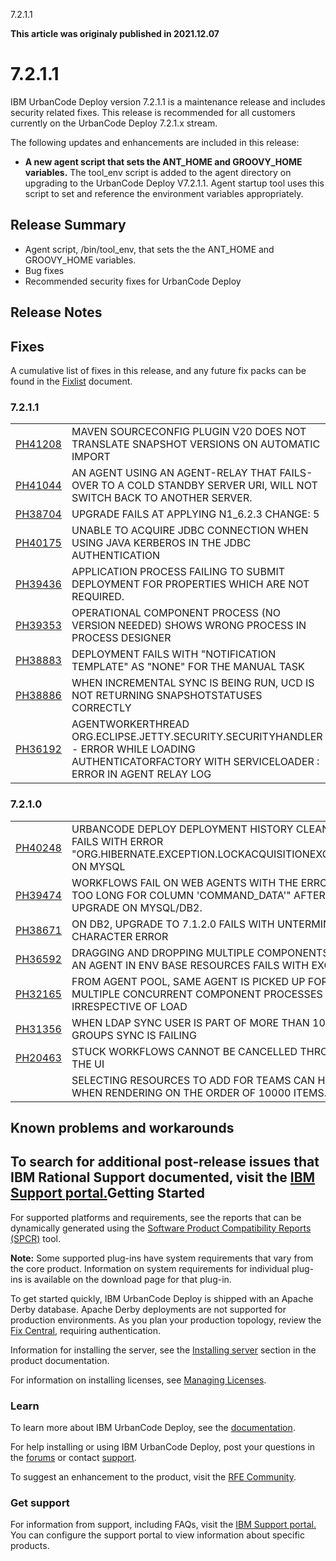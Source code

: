 





7.2.1.1

**This article was originaly published in 2021.12.07**


7.2.1.1
=======




IBM UrbanCode Deploy version 7.2.1.1 is a maintenance release and includes security related fixes. This release is recommended for all customers currently on the UrbanCode Deploy 7.2.1.x stream.

The following updates and enhancements are included in this release:

* **A new agent script that sets the ANT\_HOME and GROOVY\_HOME variables.** 
The tool\_env script is added to the agent directory on upgrading to the UrbanCode Deploy V7.2.1.1. Agent startup tool uses this script to set and reference the environment variables appropriately.

Release Summary
---------------

  
* Agent script, /bin/tool\_env, that sets the the ANT\_HOME and GROOVY\_HOME variables.
* Bug fixes
* Recommended security fixes for UrbanCode Deploy

Release Notes
-------------

  
Fixes
-----


A cumulative list of fixes in this release, and any future fix packs can be found in the [Fixlist](https://www.urbancode.com/whats-new/deployfixlist/) document.
### 7.2.1.1




|  |  |
| --- | --- |
| [PH41208](http://www.ibm.com/support/docview.wss?uid=swg1PH41208) | MAVEN SOURCECONFIG PLUGIN V20 DOES NOT TRANSLATE SNAPSHOT VERSIONS ON AUTOMATIC IMPORT |
| [PH41044](http://www.ibm.com/support/docview.wss?uid=swg1PH41044) | AN AGENT USING AN AGENT-RELAY THAT FAILS-OVER TO A COLD STANDBY SERVER URI, WILL NOT SWITCH BACK TO ANOTHER SERVER. |
| [PH38704](http://www.ibm.com/support/docview.wss?uid=swg1PH38704) | UPGRADE FAILS AT APPLYING N1\_6.2.3 CHANGE: 5 |
| [PH40175](http://www.ibm.com/support/docview.wss?uid=swg1PH40175) | UNABLE TO ACQUIRE JDBC CONNECTION WHEN USING JAVA KERBEROS IN THE JDBC AUTHENTICATION |
| [PH39436](http://www.ibm.com/support/docview.wss?uid=swg1PH39436) | APPLICATION PROCESS FAILING TO SUBMIT DEPLOYMENT FOR PROPERTIES WHICH ARE NOT REQUIRED. |
| [PH39353](http://www.ibm.com/support/docview.wss?uid=swg1PH39353) | OPERATIONAL COMPONENT PROCESS (NO VERSION NEEDED) SHOWS WRONG PROCESS IN PROCESS DESIGNER |
| [PH38883](http://www.ibm.com/support/docview.wss?uid=swg1PH38883) | DEPLOYMENT FAILS WITH "NOTIFICATION TEMPLATE" AS "NONE" FOR THE MANUAL TASK |
| [PH38886](http://www.ibm.com/support/docview.wss?uid=swg1PH38886) | WHEN INCREMENTAL SYNC IS BEING RUN, UCD IS NOT RETURNING SNAPSHOTSTATUSES CORRECTLY |
| [PH36192](http://www.ibm.com/support/docview.wss?uid=swg1PH36192) |  AGENTWORKERTHREAD ORG.ECLIPSE.JETTY.SECURITY.SECURITYHANDLER - ERROR WHILE LOADING AUTHENTICATORFACTORY WITH SERVICELOADER : ERROR IN AGENT RELAY LOG |


### 7.2.1.0




|  |  |
| --- | --- |
| [PH40248](http://www.ibm.com/support/docview.wss?uid=swg1PH40248) | URBANCODE DEPLOY DEPLOYMENT HISTORY CLEANUP FAILS WITH ERROR "ORG.HIBERNATE.EXCEPTION.LOCKACQUISITIONEXCEPTION" ON MYSQL |
| [PH39474](http://www.ibm.com/support/docview.wss?uid=swg1PH39474) | WORKFLOWS FAIL ON WEB AGENTS WITH THE ERROR "DATA TOO LONG FOR COLUMN 'COMMAND\_DATA'" AFTER 6.2.7 UPGRADE ON MYSQL/DB2. |
| [PH38671](http://www.ibm.com/support/docview.wss?uid=swg1PH38671) | ON DB2, UPGRADE TO 7.1.2.0 FAILS WITH UNTERMINATED ' CHARACTER ERROR |
| [PH36592](http://www.ibm.com/support/docview.wss?uid=swg1PH36592) | DRAGGING AND DROPPING MULTIPLE COMPONENTS ONTO AN AGENT IN ENV BASE RESOURCES FAILS WITH EXCEPTION |
| [PH32165](http://www.ibm.com/support/docview.wss?uid=swg1PH32165) | FROM AGENT POOL, SAME AGENT IS PICKED UP FOR MULTIPLE CONCURRENT COMPONENT PROCESSES IRRESPECTIVE OF LOAD |
| [PH31356](http://www.ibm.com/support/docview.wss?uid=swg1PH31356) | WHEN LDAP SYNC USER IS PART OF MORE THAN 1000 GROUPS SYNC IS FAILING |
| [PH20463](http://www.ibm.com/support/docview.wss?uid=swg1PH20463) | STUCK WORKFLOWS CANNOT BE CANCELLED THROUGH THE UI |
|  | SELECTING RESOURCES TO ADD FOR TEAMS CAN HANG WHEN RENDERING ON THE ORDER OF 10000 ITEMS. |


Known problems and workarounds
------------------------------


To search for additional post-release issues that IBM Rational Support documented, visit the [IBM Support portal.](https://www-947.ibm.com/support/entry/myportal/support?brandind=Rational)Getting Started
---------------

  
For supported platforms and requirements, see the reports that can be dynamically generated using the [Software Product Compatibility Reports (SPCR)](https://www.ibm.com/software/reports/compatibility/clarity/index.html) tool.

**Note:** Some supported plug-ins have system requirements that vary from the core product. Information on system requirements for individual plug-ins is available on the download page for that plug-in.

To get started quickly, IBM UrbanCode Deploy is shipped with an Apache Derby database. Apache Derby deployments are not supported for production environments. As you plan your production topology, review the [Fix Central](https://www.ibm.com/support/fixcentral/swg/selectFixes?parent=ibm~Rational&product=ibm/Rational/IBM+UrbanCode+Deploy&release=All&platform=All&function=all), requiring authentication.

Information for installing the server, see the [Installing server](http://www-01.ibm.com/support/knowledgecenter/SS4GSP_7.2.1/com.ibm.udeploy.install.doc/topics/install_ch.html) section in the product documentation.

For information on installing licenses, see [Managing Licenses](https://www.ibm.com/support/knowledgecenter/SS4GSP_7.2.1/com.ibm.udeploy.doc/topics/licenseManage.html).
### Learn


To learn more about IBM UrbanCode Deploy, see the [documentation](http://www-01.ibm.com/support/knowledgecenter/SS4GSP_7.2.1/com.ibm.udeploy.doc/ucd_version_welcome.html).

For help installing or using IBM UrbanCode Deploy, post your questions in the [forums](https://developer.ibm.com/answers?community=urbancode) or contact [support](http://www-947.ibm.com/support/entry/portal/support?brandind=Rational).

To suggest an enhancement to the product, visit the [RFE Community](http://www.ibm.com/developerworks/rfe/execute?use_case=submitRfe).
### Get support


For information from support, including FAQs, visit the [IBM Support portal.](https://www.ibm.com/support/home) You can configure the support portal to view information about specific products.




